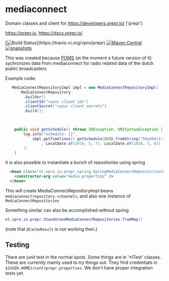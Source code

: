 # mediaconnect
Domain classes and client for https://developers.prepr.io/ ('prepr')

https://prepr.io, https://docs.prepr.io/


[![Build Status](https://travis-ci.org/vpro/prepr.svg?)](https://travis-ci.org/vpro/prepr)
[![Maven Central](https://img.shields.io/maven-central/v/nl.vpro/prepr.svg?label=Maven%20Central)](https://search.maven.org/search?q=g:%22nl.vpro%22%20AND%20a:%22prepr%22)
[![snapshots](https://img.shields.io/nexus/s/https/oss.sonatype.org/nl.vpro/prepr.svg)](https://oss.sonatype.org/content/repositories/staging/nl/vpro/prepr)


This was created because [POMS](https://rs.poms.omroep.nl/v1) (at the moment a future version of it) sychronizes data from mediaconnect for radio related data of the dutch public broadcasters


Example code:
```java
   MediaConnectRepositoryImpl impl = new MediaConnectRepositoryImpl(
       MediaConnectRepository.
        .builder()
        .clientId("<your client id>")
        .clientSecret("<your client secret>")
        .build();

 
   
    public void getSchedule() throws IOException, URISyntaxException {
        log.info("schedule: {}",
            impl.getTimelines().getSchedule(UUID.fromString("59ad94c1-7dec-4ea0-a9b4-b9eb4b6cfb16") // Channel.RAD5)
                , LocalDate.of(2018, 5, 7), LocalDate.of(2018, 5, 8))
        );
    }
```
It is also possible to instantiate a bunch of  repositories using spring
```xml
  <bean class="nl.vpro.io.prepr.spring.SpringMediaConnectRepositoriesConfiguration">
    <constructor-arg value="media.properties" />
  </bean>
```
This will create MediaConnectRepositoryImpl beans ``mediaconnectrepository.<channel>``, and also one instance of ``MediaConnectRepositories``


Something similar can also be accomplished without spring
```java
nl.vpro.io.prepr.StandaloneMediaConnectRepositories.fromMap()

```
(note that ``@CacheResult`` is not working then.)

## Testing

There are junit test in the normal spots. Some things are in '*ITest' classes. These are currently mainly used to try things out. They find credentials in `${USER.HOME}/conf/prepr.properties`. We don't have proper integration tests yet.
